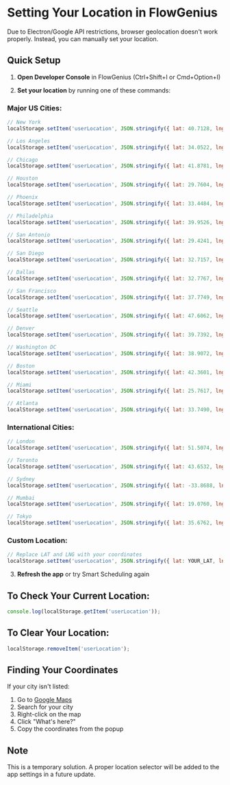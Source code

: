 # Setting Your Location in FlowGenius

Due to Electron/Google API restrictions, browser geolocation doesn't work properly. Instead, you can manually set your location.

## Quick Setup

1. **Open Developer Console** in FlowGenius (Ctrl+Shift+I or Cmd+Option+I)

2. **Set your location** by running one of these commands:

### Major US Cities:
```javascript
// New York
localStorage.setItem('userLocation', JSON.stringify({ lat: 40.7128, lng: -74.0060 }));

// Los Angeles
localStorage.setItem('userLocation', JSON.stringify({ lat: 34.0522, lng: -118.2437 }));

// Chicago
localStorage.setItem('userLocation', JSON.stringify({ lat: 41.8781, lng: -87.6298 }));

// Houston
localStorage.setItem('userLocation', JSON.stringify({ lat: 29.7604, lng: -95.3698 }));

// Phoenix
localStorage.setItem('userLocation', JSON.stringify({ lat: 33.4484, lng: -112.0740 }));

// Philadelphia
localStorage.setItem('userLocation', JSON.stringify({ lat: 39.9526, lng: -75.1652 }));

// San Antonio
localStorage.setItem('userLocation', JSON.stringify({ lat: 29.4241, lng: -98.4936 }));

// San Diego
localStorage.setItem('userLocation', JSON.stringify({ lat: 32.7157, lng: -117.1611 }));

// Dallas
localStorage.setItem('userLocation', JSON.stringify({ lat: 32.7767, lng: -96.7970 }));

// San Francisco
localStorage.setItem('userLocation', JSON.stringify({ lat: 37.7749, lng: -122.4194 }));

// Seattle
localStorage.setItem('userLocation', JSON.stringify({ lat: 47.6062, lng: -122.3321 }));

// Denver
localStorage.setItem('userLocation', JSON.stringify({ lat: 39.7392, lng: -104.9903 }));

// Washington DC
localStorage.setItem('userLocation', JSON.stringify({ lat: 38.9072, lng: -77.0369 }));

// Boston
localStorage.setItem('userLocation', JSON.stringify({ lat: 42.3601, lng: -71.0589 }));

// Miami
localStorage.setItem('userLocation', JSON.stringify({ lat: 25.7617, lng: -80.1918 }));

// Atlanta
localStorage.setItem('userLocation', JSON.stringify({ lat: 33.7490, lng: -84.3880 }));
```

### International Cities:
```javascript
// London
localStorage.setItem('userLocation', JSON.stringify({ lat: 51.5074, lng: -0.1278 }));

// Toronto
localStorage.setItem('userLocation', JSON.stringify({ lat: 43.6532, lng: -79.3832 }));

// Sydney
localStorage.setItem('userLocation', JSON.stringify({ lat: -33.8688, lng: 151.2093 }));

// Mumbai
localStorage.setItem('userLocation', JSON.stringify({ lat: 19.0760, lng: 72.8777 }));

// Tokyo
localStorage.setItem('userLocation', JSON.stringify({ lat: 35.6762, lng: 139.6503 }));
```

### Custom Location:
```javascript
// Replace LAT and LNG with your coordinates
localStorage.setItem('userLocation', JSON.stringify({ lat: YOUR_LAT, lng: YOUR_LNG }));
```

3. **Refresh the app** or try Smart Scheduling again

## To Check Your Current Location:
```javascript
console.log(localStorage.getItem('userLocation'));
```

## To Clear Your Location:
```javascript
localStorage.removeItem('userLocation');
```

## Finding Your Coordinates

If your city isn't listed:
1. Go to [Google Maps](https://maps.google.com)
2. Search for your city
3. Right-click on the map
4. Click "What's here?"
5. Copy the coordinates from the popup

## Note

This is a temporary solution. A proper location selector will be added to the app settings in a future update. 